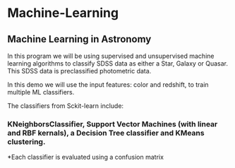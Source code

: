 # Machine-Learning
## Machine Learning in Astronomy

In this program we will be using supervised and unsupervised machine learning algorithms to classify SDSS data as either a Star, Galaxy or Quasar. This SDSS data is preclassified photometric data. 

In this demo we will use the input features: color and redshift, to train multiple ML classifiers.

The classifiers from Sckit-learn include:

### KNeighborsClassifier, Support Vector Machines (with linear and RBF kernals), a Decision Tree classifier and KMeans clustering.

*Each classifier is evaluated using a confusion matrix
